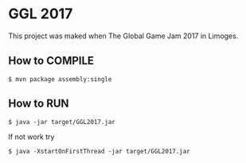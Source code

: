 # GGL 2017

This project was maked when The Global Game Jam 2017 in Limoges.

## How to COMPILE

```
$ mvn package assembly:single
```

## How to RUN


```
$ java -jar target/GGL2017.jar
```

If not work try

```
$ java -XstartOnFirstThread -jar target/GGL2017.jar
```
